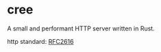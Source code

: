 # cree

A small and performant HTTP server written in Rust.

http standard: <a href="https://www.w3.org/Protocols/rfc2616/rfc2616.html" target="_blank">RFC2616</a>
